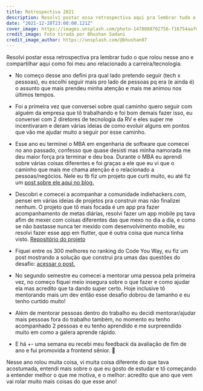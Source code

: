 ```yaml
---
title: Retrospectiva 2021
description: Resolvi postar essa retrospectiva aqui pra lembrar tudo o que rolou nesse ano e compartilhar aqui como foi meu ano relacionado a carreira/tecnologia
date: "2021-12-28T23:00:00.121Z"
cover_image: https://images.unsplash.com/photo-1478088702756-f16754aaf0c4?ixlib=rb-1.2.1&ixid=MnwxMjA3fDB8MHxwaG90by1wYWdlfHx8fGVufDB8fHx8&auto=format&fit=crop&w=870&q=80
credit_image: Foto tirada por Bhushan Sadani
credit_image_author: https://unsplash.com/@bhushan07
---
```


Resolvi postar essa retrospectiva pra lembrar tudo o que rolou nesse ano e compartilhar aqui como foi meu ano relacionado a carreira/tecnologia.

- No começo desse ano defini pra qual lado pretendo seguir (tech x pessoas), eu escolhi seguir mais pro lado de pessoas pq era (e ainda é) o assunto que mais prendeu minha atenção e mais me animou nos últimos tempos.

- Foi a primeira vez que conversei sobre qual caminho quero seguir com alguém da empresa que tô trabalhando e foi bom demais fazer isso, eu conversei com 2 diretores de tecnologia da RV e eles super me incentivaram e deram várias ideias de como evoluir alguns em pontos que vão me ajudar muito a seguir por esse caminho.

- Esse ano eu terminei o MBA em engenharia de software que comecei no ano passado, confesso que quase desisti mas minha namorada me deu maior força pra terminar e deu boa. Durante o MBA eu aprendi sobre várias coisas diferentes e foi graças a ele que eu vi que o caminho que mais me chama atenção é o relacionado a pessoas/negócios. Nele eu tb fiz um projeto que curti muito, eu até fiz um [post sobre ele aqui no blog.](https://evellynlima.com.br/app-em-ionic-com-api-em-microservicos-rodando-no-docker/)

- Descobri e comecei a acompanhar a comunidade indiehackers.com, pensei em várias ideias de projetos pra construir mas não finalizei nenhum. O projeto que tô mais focada é um app pra fazer acompanhamento de metas diárias, resolvi fazer um app mobile pq tava afim de mexer com coisas diferentes das que mexo no dia a dia, e como se não bastasse nunca ter mexido com desenvolvimento mobile, eu resolvi fazer esse app em flutter, que é outra coisa que nunca tinha visto. [Repositório do projeto](https://github.com/evelew/rabbit_tracker_app)

- Fiquei entre os 300 melhores no ranking do Code You Way, eu fiz um post mostrando a solução que construi pra umas das questões do desafio: [acessar o post.](https://evellynlima.com.br/resolvendo-a-questao-06-do-code-your-way-2021/)

- No segundo semestre eu comecei a mentorar uma pessoa pela primeira vez, no começo fiquei meio insegura sobre o que fazer e como ajudar ela mas acredito que ta dando super certo. Hoje inclusive tô mentorando mais um dev então esse desafio dobrou de tamanho e eu tenho curtido muito!

- Além de mentorar pessoas dentro do trabalho eu decidi mentorar/ajudar mais pessoas fora do trabalho também, no momento eu tenho acompanhado 2 pessoas e eu tenho aprendido e me surpreendido muito em como a galera aprende rápido.

- E há +- uma semana eu recebi meu feedback da avaliação de fim de ano e fui promovida a frontend sênior. 🥳

Nesse ano rolou muita coisa, vi muita coisa diferente do que tava acostumada, entendi mais sobre o que eu gosto de estudar e tô começando a entender melhor o que me motiva, e o melhor: acredito que ano que vem vai rolar muito mais coisas do que esse ano!
